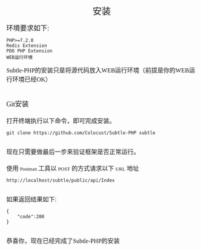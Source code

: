 <div align="center" style="height:50px">
    <font face="Microsoft YaHei UI" size=5>安装</font>
</div>
<div align="left">
    <font face="Microsoft YaHei UI" size=4>环境要求如下:</font>
</div>    
    
    PHP>=7.2.0  
    Redis Extension
    PDO PHP Extension  
    WEB运行环境  
    
<div align="left" style="margin-top:10px">
    <font face="Microsoft YaHei UI" size=3>Subtle-PHP的安装只是将源代码放入WEB运行环境（前提是你的WEB运行环境已经OK）</font>
</div>
<div align="left" style="margin-top:40px">
    <font face="Microsoft YaHei UI" size=4>Git安装</font>
</div> 
<div align="left" style="margin-top:20px">
    <font face="Microsoft YaHei UI" size=3>打开终端执行以下命令，即可完成安装。</font>
</div> 
      
    git clone https://github.com/Colocust/Subtle-PHP subtle 
    
<div align="left" style="margin-top:30px">
    <font face="Microsoft YaHei UI" size=3>现在只需要做最后一步来验证框架是否正常运行。</font>
</div> 
<div align="left" style="margin-top:20px">
    <font face="Microsoft YaHei UI" size=3>使用</font>
    <font face="Microsoft YaHei UI" size=2>Postman</font>
    <font face="Microsoft YaHei UI" size=3>工具以</font>
    <font face="Microsoft YaHei UI" size=2>POST</font>
    <font face="Microsoft YaHei UI" size=3>的方式请求以下</font>
    <font face="Microsoft YaHei UI" size=2>URL</font>
    <font face="Microsoft YaHei UI" size=3>地址</font>
</div> 

    http://localhost/subtle/public/api/Index 
<div align="left" style="margin-top:30px">
    <font face="Microsoft YaHei UI" size=3>如果返回结果如下:</font>
</div> 

    {
        "code":200
    }
<div align="left" style="margin-top:30px">
    <font face="Microsoft YaHei UI" size=3>恭喜你，现在已经完成了Subtle-PHP的安装</font>
</div>
